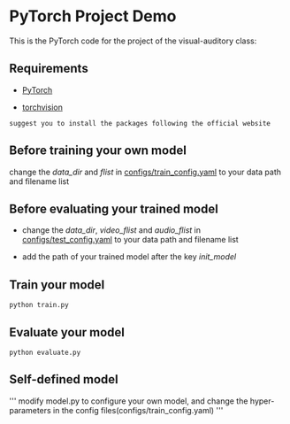 # PyTorch Project Demo 
This is the PyTorch code for the project of the visual-auditory class:

## Requirements
* [PyTorch](http://pytorch.org/)

* [torchvision](https://github.com/pytorch/vision)

```
suggest you to install the packages following the official website
```

## Before training your own model

change the *data_dir* and *flist* in [configs/train_config.yaml](https://github.com/uzeful/VA_Project/blob/master/proj_demo/configs/train_config.yaml) to your data path and filename list

## Before evaluating your trained model

* change the *data_dir*, *video_flist* and *audio_flist* in [configs/test_config.yaml](https://github.com/uzeful/VA_Project/blob/master/proj_demo/configs/test_config.yaml) to your data path and filename list

* add the path of your trained model after the key *init_model*

## Train your model
```
python train.py    
```

## Evaluate your model
```
python evaluate.py
```

## Self-defined model
'''
modify model.py to configure your own model, and change the hyper-parameters in the config files(configs/train_config.yaml)
'''
